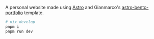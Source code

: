 A personal website made using [Astro](https://astro.build/) and Gianmarco's [astro-bento-portfolio](https://github.com/Ladvace/astro-bento-portfolio) template.

```bash
# nix develop
pnpm i
pnpm run dev
```
